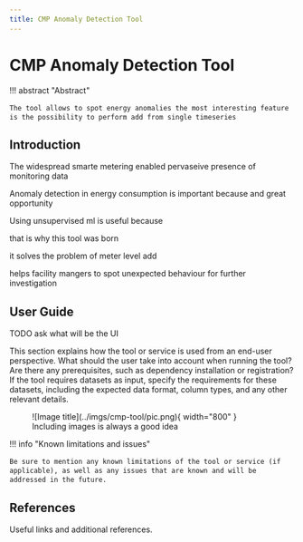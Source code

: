 ```yaml
---
title: CMP Anomaly Detection Tool
---
```


# CMP Anomaly Detection Tool

!!! abstract "Abstract"

    The tool allows to spot energy anomalies the most interesting feature is the possibility to perform add from single timeseries

## Introduction

The widespread smarte metering enabled pervaseive presence of monitoring data

Anomaly detection in energy consumption is important because and great opportunity

Using unsupervised ml is useful because

that is why this tool was born

it solves the problem of meter level add

helps facility mangers to spot unexpected behaviour for further investigation

## User Guide
TODO ask what will be the UI

This section explains how the tool or service is used from an end-user perspective. What should the user take into
account when running the tool? Are there any prerequisites, such as dependency installation or registration? If the tool
requires datasets as input, specify the requirements for these datasets, including the expected data format, column
types, and any other relevant details.

<figure markdown="span">
  ![Image title](../imgs/cmp-tool/pic.png){ width="800" }
  <figcaption>Including images is always a good idea</figcaption>
</figure>

!!! info "Known limitations and issues"

    Be sure to mention any known limitations of the tool or service (if applicable), as well as any issues that are known and will be addressed in the future.

## References

Useful links and additional references.


